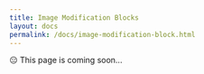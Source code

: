 ```yaml
---
title: Image Modification Blocks
layout: docs
permalink: /docs/image-modification-block.html
---
```


<div class = "warning">😑 This page is coming soon...</div>